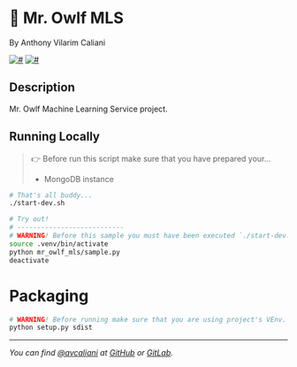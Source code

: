 # 🤖 Mr. Owlf MLS
By Anthony Vilarim Caliani

[![#](https://img.shields.io/badge/licence-MIT-lightseagreen.svg)](#) [![#](https://img.shields.io/badge/python-3.7.x-yellow.svg)](#)

## Description
Mr. Owlf Machine Learning Service project.

## Running Locally

> 👉 Before run this script make sure that you have prepared your...
> - MongoDB instance

```bash
# That's all buddy...
./start-dev.sh

# Try out!
# ---------------------------
# WARNING! Before this sample you must have been executed `./start-dev.sh` at least once...
source .venv/bin/activate
python mr_owlf_mls/sample.py
deactivate
```

# Packaging

```bash
# WARNING! Before running make sure that you are using project's VEnv.
python setup.py sdist
```

---

_You can find [@avcaliani](#) at [GitHub](https://github.com/avcaliani) or [GitLab](https://gitlab.com/avcaliani)._